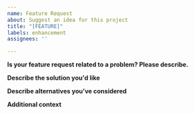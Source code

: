 ```yaml
---
name: Feature Request
about: Suggest an idea for this project
title: "[FEATURE]"
labels: enhancement
assignees: ''

---
```


**Is your feature request related to a problem? Please describe.**

**Describe the solution you'd like**

**Describe alternatives you've considered**

**Additional context**

